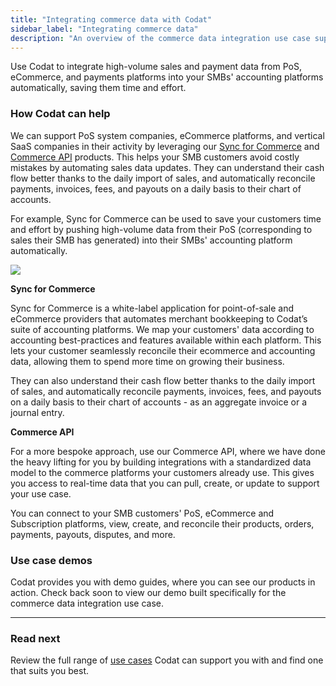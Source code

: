 ```yaml
---
title: "Integrating commerce data with Codat"
sidebar_label: "Integrating commerce data"
description: "An overview of the commerce data integration use case supported by Codat"
---
```


Use Codat to integrate high-volume sales and payment data from PoS, eCommerce, and payments platforms into your SMBs' accounting platforms automatically, saving them time and effort.

### How Codat can help

We can support PoS system companies, eCommerce platforms, and vertical SaaS companies in their activity by leveraging our [Sync for Commerce](/sfc/overview) and [Commerce API](/commerce-api/overview) products. This helps your SMB customers avoid costly mistakes by automating sales data updates. They can understand their cash flow better thanks to the daily import of sales, and automatically reconcile payments, invoices, fees, and payouts on a daily basis to their chart of accounts.

For example, Sync for Commerce can be used to save your customers time and effort by pushing high-volume data from their PoS (corresponding to sales their SMB has generated) into their SMBs' accounting platform automatically.

![](/img/use-cases/summary-pages/75fd84ed-commerce-data.png)

**Sync for Commerce**

Sync for Commerce is a white-label application for point-of-sale and eCommerce providers that automates merchant bookkeeping to Codat’s suite of accounting platforms. We map your customers' data according to accounting best-practices and features available within each platform. This lets your customer seamlessly reconcile their ecommerce and accounting data, allowing them to spend more time on growing their business. 

They can also understand their cash flow better thanks to the daily import of sales, and automatically reconcile payments, invoices, fees, and payouts on a daily basis to their chart of accounts - as an aggregate invoice or a journal entry.

**Commerce API**

For a more bespoke approach, use our Commerce API, where we have done the heavy lifting for you by building integrations with a standardized data model to the commerce platforms your customers already use. This gives you access to real-time data that you can pull, create, or update to support your use case.

You can connect to your SMB customers' PoS, eCommerce and Subscription platforms, view, create, and reconcile their products, orders, payments, payouts, disputes, and more.

### Use case demos

Codat provides you with demo guides, where you can see our products in action. Check back soon to view our demo built specifically for the commerce data integration use case.

---

### Read next

Review the full range of [use cases](/usecases/overview) Codat can support you with and find one that suits you best.